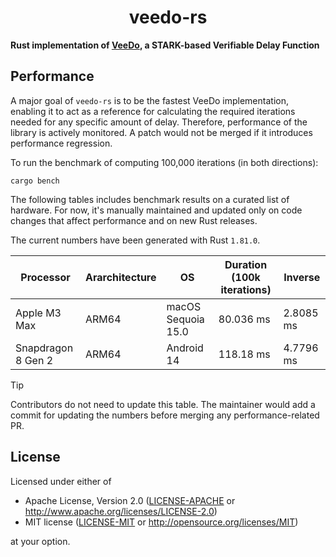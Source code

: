 <p align="center">
  <h1 align="center">veedo-rs</h1>
</p>

**Rust implementation of [VeeDo](https://github.com/starkware-libs/veedo), a STARK-based Verifiable Delay Function**

## Performance

A major goal of `veedo-rs` is to be the fastest VeeDo implementation, enabling it to act as a reference for calculating the required iterations needed for any specific amount of delay. Therefore, performance of the library is actively monitored. A patch would not be merged if it introduces performance regression.

To run the benchmark of computing 100,000 iterations (in both directions):

```console
cargo bench
```

The following tables includes benchmark results on a curated list of hardware. For now, it's manually maintained and updated only on code changes that affect performance and on new Rust releases.

The current numbers have been generated with Rust `1.81.0`.

| Processor          | Ararchitecture | OS                 | Duration (100k iterations) | Inverse   |
| ------------------ | -------------- | ------------------ | -------------------------- | --------- |
| Apple M3 Max       | ARM64          | macOS Sequoia 15.0 | 80.036 ms                  | 2.8085 ms |
| Snapdragon 8 Gen 2 | ARM64          | Android 14         | 118.18 ms                  | 4.7796 ms |

> [!TIP]
>
> Contributors do not need to update this table. The maintainer would add a commit for updating the numbers before merging any performance-related PR.

## License

Licensed under either of

- Apache License, Version 2.0 ([LICENSE-APACHE](./LICENSE-APACHE) or <http://www.apache.org/licenses/LICENSE-2.0>)
- MIT license ([LICENSE-MIT](./LICENSE-MIT) or <http://opensource.org/licenses/MIT>)

at your option.
